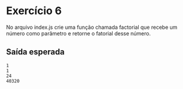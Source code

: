 # Exercício 6

No arquivo index.js crie uma função chamada factorial que recebe um número como parâmetro
e retorne o fatorial desse número.


## Saída esperada
```
1
1
24
40320
```